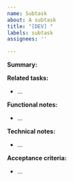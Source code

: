 ```yaml
---
name: Subtask
about: A subtask
title: "[DEV] "
labels: subtask
assignees: ''

---
```


**Summary:**

**Related tasks:**
- ...

**Functional notes:**
- ...

**Technical notes:**
- ...

**Acceptance criteria:**
- ...

